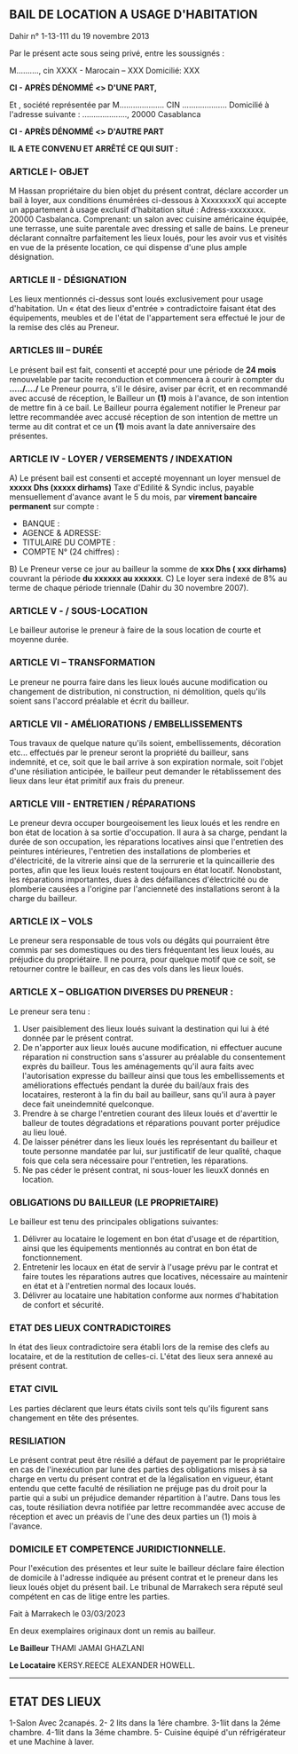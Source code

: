 ## BAIL DE LOCATION A USAGE D'HABITATION

Dahir n° 1-13-111 du 19 novembre 2013

Par le présent acte sous seing privé, entre les soussignés :

M.........., cin XXXX - Marocain – XXX
Domicilié: XXX

**CI - APRÈS DÉNOMMÉ <<LE BAILLEUR>> D'UNE PART,**

Et , société représentée par M.................... CIN .................... Domicilié à l'adresse suivante : ...................., 20000 Casablanca

**CI - APRÈS DÉNOMMÉ <<LE PRENEUR>> D'AUTRE PART**

**IL A ETE CONVENU ET ARRÊTÉ CE QUI SUIT :**

### ARTICLE I- OBJET

M Hassan propriétaire du bien objet du présent contrat, déclare accorder un bail à loyer, aux conditions énumérées ci-dessous à XxxxxxxxX qui accepte un appartement à usage exclusif d'habitation situé : Adress-xxxxxxxx. 20000 Casbalanca.
Comprenant: un salon avec cuisine américaine équipée, une terrasse, une suite parentale avec dressing et salle de bains.
Le preneur déclarant connaître parfaitement les lieux loués, pour les avoir vus et visités en vue de la présente location, ce qui dispense d'une plus ample désignation.

### ARTICLE II - DÉSIGNATION

Les lieux mentionnés ci-dessus sont loués exclusivement pour usage d'habitation.
Un « état des lieux d'entrée » contradictoire faisant état des équipements, meubles et de l'état de l'appartement sera effectué le jour de la remise des clés au Preneur.

### ARTICLES III – DURÉE

Le présent bail est fait, consenti et accepté pour une période de **24 mois** renouvelable par tacite reconduction et commencera à courir à compter du **...../..../**
Le Preneur pourra, s'il le désire, aviser par écrit, et en recommandé avec accusé de réception, le Bailleur un **(1)** mois à l'avance, de son intention de mettre fin à ce bail.
Le Bailleur pourra également notifier le Preneur par lettre recommandée avec accusé réception de son intention de mettre un terme au dit contrat et ce un **(1)** mois avant la date anniversaire des présentes.

### ARTICLE IV - LOYER / VERSEMENTS / INDEXATION

A) Le présent bail est consenti et accepté moyennant un loyer mensuel de **xxxxx Dhs (xxxxx dirhams)** Taxe d'Edilité & Syndic inclus, payable mensuellement d'avance avant le 5 du mois, par **virement bancaire permanent** sur compte :
- BANQUE :
- AGENCE & ADRESSE:
- TITULAIRE DU COMPTE :
- COMPTE N° (24 chiffres) :

B) Le Preneur verse ce jour au bailleur la somme de **xxx Dhs ( xxx dirhams)** couvrant la période **du xxxxxx au xxxxxx**.
C) Le loyer sera indexé de 8% au terme de chaque période triennale (Dahir du 30 novembre 2007).

### ARTICLE V - / SOUS-LOCATION

Le bailleur autorise le preneur à faire de la sous location de courte et moyenne durée.

### ARTICLE VI – TRANSFORMATION

Le preneur ne pourra faire dans les lieux loués aucune modification ou changement de distribution, ni construction, ni démolition, quels qu'ils soient sans l'accord préalable et écrit du bailleur.

### ARTICLE VII - AMÉLIORATIONS / EMBELLISSEMENTS

Tous travaux de quelque nature qu'ils soient, embellissements, décoration etc... effectués par le preneur seront la propriété du bailleur, sans indemnité, et ce, soit que le bail arrive à son expiration normale, soit l'objet d'une résiliation anticipée, le bailleur peut demander le rétablissement des lieux dans leur état primitif aux frais du preneur.

### ARTICLE VIII - ENTRETIEN / RÉPARATIONS

Le preneur devra occuper bourgeoisement les lieux loués et les rendre en bon état de location à sa sortie d'occupation. Il aura à sa charge, pendant la durée de son occupation, les réparations locatives ainsi que l'entretien des peintures intérieures, l'entretien des installations de plomberies et d'électricité, de la vitrerie ainsi que de la serrurerie et la quincaillerie des portes, afin que les lieux loués restent toujours en état locatif.
Nonobstant, les réparations importantes, dues à des défaillances d'électricité ou de plomberie causées a l'origine par l'ancienneté des installations seront à la charge du bailleur.

### ARTICLE IX – VOLS

Le preneur sera responsable de tous vols ou dégâts qui pourraient être commis par ses domestiques ou des tiers fréquentant les lieux loués, au préjudice du propriétaire. Il ne pourra, pour quelque motif que ce soit, se retourner contre le bailleur, en cas des vols dans les lieux loués.

### ARTICLE X – OBLIGATION DIVERSES DU PRENEUR :

Le preneur sera tenu :
1. User paisiblement des lieux loués suivant la destination qui lui à été donnée par le présent contrat.
2. De n'apporter aux lieux loués aucune modification, ni effectuer aucune réparation ni construction sans s'assurer au préalable du consentement exprès du bailleur. Tous les aménagements qu'il aura faits avec l'autorisation expresse du bailleur ainsi que tous les embellissements et améliorations effectués pendant la durée du bail/aux frais des locataires, resteront à la fin du bail au bailleur, sans qu'il aura à payer dece fait uneindemnité quelconque.
3. Prendre à se charge l'entretien courant des lileux loués et d'averttir le balleur de toutes dégradations et réparations pouvant porter préjudice au lieu loué.
4. De laisser pénétrer dans les lieux loués les représentant du bailleur et toute personne mandatée par lui, sur justificatif de leur qualité, chaque fois que cela sera nécessaire pour l'entretien, les réparations.
5. Ne pas céder le présent contrat, ni sous-louer les lieuxX donnés en location.

### OBLIGATIONS DU BAILLEUR (LE PROPRIETAIRE)

Le bailleur est tenu des principales obligations suivantes:
1. Délivrer au locataire le logement en bon état d'usage et de répartition, ainsi que les équipements mentionnés au contrat en bon état de fonctionnement.
2. Entretenir les locaux en état de servir à l'usage prévu par le contrat et faire toutes les réparations autres que locatives, nécessaire au maintenir en état et à l'entretien normal des locaux loués.
3. Délivrer au locataire une habitation conforme aux normes d'habitation de confort et sécurité.

### ETAT DES LIEUX CONTRADICTOIRES

In état des lieux contradictoire sera établi lors de la remise des clefs au locataire, et de la restitution de celles-ci.
L'état des lieux sera annexé au présent contrat.

### ETAT CIVIL

Les parties déclarent que leurs états civils sont tels qu'ils figurent sans changement en tête des présentes.

### RESILIATION

Le présent contrat peut être résilié a défaut de payement par le propriétaire en cas de l'inexécution par lune des parties des obligations mises à sa charge en vertu du présent contrat et de la légalisation en vigueur, étant entendu que cette faculté de résiliation ne préjuge pas du droit pour la partie qui a subi un préjudice demander répartition à l'autre. Dans tous les cas, toute résiliation devra notifiée par lettre recommandée avec accuse de réception et avec un préavis de l'une des deux parties un (1) mois à l'avance.

### DOMICILE ET COMPETENCE JURIDICTIONNELLE.

Pour l'exécution des présentes et leur suite le bailleur déclare faire élection de domicile à l'adresse indiquée au présent contrat et le preneur dans les lieux loués objet du présent bail. Le tribunal de Marrakech sera réputé seul compétent en cas de litige entre les parties.

Fait à Marrakech le 03/03/2023

En deux exemplaires originaux dont un remis au bailleur.

**Le Bailleur**
THAMI JAMAI GHAZLANI

**Le Locataire**
KERSY.REECE ALEXANDER HOWELL.

---

## ETAT DES LIEUX

1-Salon Avec 2canapés.
2- 2 lits dans la 1ére chambre.
3-1lit dans la 2éme chambre.
4-1lit dans la 3éme chambre.
5- Cuisine équipé d'un réfrigérateur et une Machine à laver.